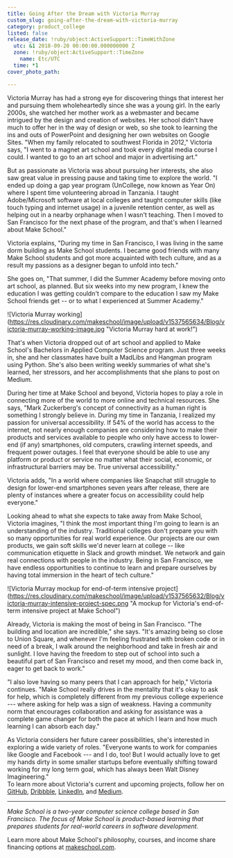 ```yaml
---
title: Going After the Dream with Victoria Murray
custom_slug: going-after-the-dream-with-victoria-murray
category: product_college
listed: false
release_date: !ruby/object:ActiveSupport::TimeWithZone
  utc: &1 2018-09-20 00:00:00.000000000 Z
  zone: !ruby/object:ActiveSupport::TimeZone
    name: Etc/UTC
  time: *1
cover_photo_path: 

---
```

Victoria Murray has had a strong eye for discovering things that interest her and pursuing them wholeheartedly since she was a young girl. In the early 2000s, she watched her mother work as a webmaster and became intrigued by the design and creation of websites. Her school didn't have much to offer her in the way of design or web, so she took to learning the ins and outs of PowerPoint and designing her own websites on Google Sites. "When my family relocated to southwest Florida in 2012," Victoria says, "I went to a magnet art school and took every digital media course I could. I wanted to go to an art school and major in advertising art."

But as passionate as Victoria was about pursuing her interests, she also saw great value in pressing pause and taking time to explore the world. "I ended up doing a gap year program (UnCollege, now known as Year On) where I spent time volunteering abroad in Tanzania. I taught Adobe/Microsoft software at local colleges and taught computer skills (like touch typing and internet usage) in a juvenile retention center, as well as helping out in a nearby orphanage when I wasn't teaching. Then I moved to San Francisco for the next phase of the program, and that's when I learned about Make School."

Victoria explains, "During my time in San Francisco, I was living in the same dorm building as Make School students. I became good friends with many Make School students and got more acquainted with tech culture, and as a result my passions as a designer began to unfold into tech."

She goes on, "That summer, I did the Summer Academy before moving onto art school, as planned. But six weeks into my new program, I knew the education I was getting couldn't compare to the education I saw my Make School friends get -- or to what I experienced at Summer Academy."

![Victoria Murray working] (https://res.cloudinary.com/makeschool/image/upload/v1537565634/Blog/victoria-murray-working-image.jpg "Victoria Murray hard at work!")

That's when Victoria dropped out of art school and applied to Make School's Bachelors in Applied Computer Science program. Just three weeks in, she and her classmates have built a MadLibs and Hangman program using Python. She's also been writing weekly summaries of what she's learned, her stressors, and her accomplishments that she plans to post on Medium.

During her time at Make School and beyond, Victoria hopes to play a role in connecting more of the world to more online and technical resources. She says, "Mark Zuckerberg's concept of connectivity as a human right is something I strongly believe in. During my time in Tanzania, I realized my passion for universal accessibility. If 54% of the world has access to the internet, not nearly enough companies are considering how to make their products and services available to people who only have access to lower-end (if any) smartphones, old computers, crawling internet speeds, and frequent power outages. I feel that everyone should be able to use any platform or product or service no matter what their social, economic, or infrastructural barriers may be. True universal accessibility."

Victoria adds, "In a world where companies like Snapchat still struggle to design for lower-end smartphones seven years after release, there are plenty of instances where a greater focus on accessibility could help everyone."

Looking ahead to what she expects to take away from Make School, Victoria imagines, "I think the most important thing I'm going to learn is an understanding of the industry. Traditional colleges don't prepare you with so many opportunities for real world experience. Our projects are our own products, we gain soft skills we'd never learn at college -- like communication etiquette in Slack and growth mindset. We network and gain real connections with people in the industry. Being in San Francisco, we have endless opportunities to continue to learn and prepare ourselves by having total immersion in the heart of tech culture."

![Victoria Murray mockup for end-of-term intensive project] (https://res.cloudinary.com/makeschool/image/upload/v1537565632/Blog/victoria-murray-intensive-project-spec.png "A mockup for Victoria's end-of-term intensive project at Make School")

Already, Victoria is making the most of being in San Francisco. "The building and location are incredible," she says. "It's amazing being so close to Union Square, and whenever I'm feeling frustrated with broken code or in need of a break, I walk around the neighborhood and take in fresh air and sunlight. I love having the freedom to step out of school into such a beautiful part of San Francisco and reset my mood, and then come back in, eager to get back to work."

"I also love having so many peers that I can approach for help," Victoria continues. "Make School really drives in the mentality that it's okay to ask for help, which is completely different from my previous college experience --- where asking for help was a sign of weakness. Having a community norm that encourages collaboration and asking for assistance was a complete game changer for both the pace at which I learn and how much learning I can absorb each day."

As Victoria considers her future career possibilities, she's interested in exploring a wide variety of roles. "Everyone wants to work for companies like Google and Facebook --- and I do, too!  But I would actually love to get my hands dirty in some smaller startups before eventually shifting toward working for my long term goal, which has always been Walt Disney Imagineering."\
To learn more about Victoria's current and upcoming projects, follow her on [GitHub](https://github.com/t0ri), [Dribbble](https://dribbble.com/t0ri), [LinkedIn](http://www.linkedin.com/in/t0ri), and [Medium](http://www.medium.com/@t0ri).

* * * * *

*Make School is a two-year computer science college based in San Francisco. The focus of Make School is product-based learning that prepares students for real-world careers in software development.*

Learn more about Make School's philosophy, courses, and income share financing options at [makeschool.com](https://www.makeschool.com/?utm_source=medium&utm_medium=social&utm_campaign=medium-student-spotlight-uchenna-aguocha&utm_content=).